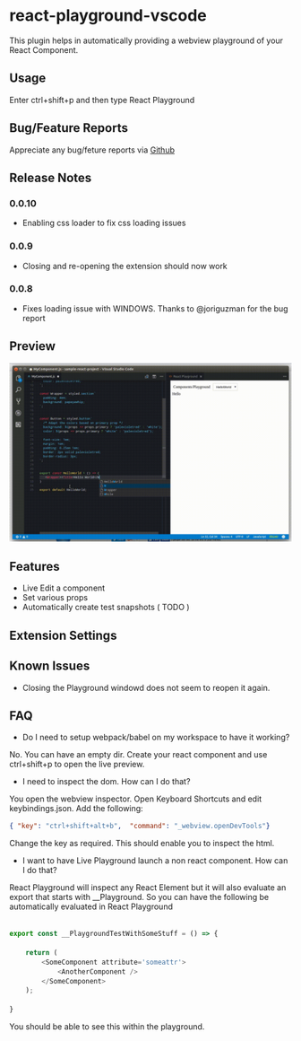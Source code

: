 # react-playground-vscode

This plugin helps in automatically providing a webview playground of your React Component.

## Usage


Enter ctrl+shift+p and then type React Playground


## Bug/Feature Reports

Appreciate any bug/feture reports via [Github](https://github.com/wmira/react-playground-vscode/issues)

## Release Notes

### 0.0.10

* Enabling css loader to fix css loading issues

### 0.0.9

* Closing and re-opening the extension should now work

### 0.0.8

* Fixes loading issue with WINDOWS. Thanks to @joriguzman for the bug report


## Preview

![Preview](preview.gif)


## Features

* Live Edit a component
* Set various props
* Automatically create test snapshots ( TODO )

## Extension Settings


## Known Issues

* Closing the Playground windowd does not seem to reopen it again.


## FAQ

* Do I need to setup webpack/babel on my workspace to have it working?

No. You can have an empty dir. Create your react component and use ctrl+shift+p to 
open the live preview.

* I need to inspect the dom. How can I do that?

You open the webview inspector. Open Keyboard Shortcuts and edit keybindings.json. Add the following:

```json
{ "key": "ctrl+shift+alt+b",  "command": "_webview.openDevTools"}     
```

Change the key as required. This should enable you to inspect the html.

* I want to have Live Playground launch a non react component. How can I do that?

React Playground will inspect any React Element but it will also evaluate an export that
starts with __Playground. So you can have the following be automatically evaluated
in React Playground

```javascript

export const __PlaygroundTestWithSomeStuff = () => {

    return (
        <SomeComponent attribute='someattr'>
            <AnotherComponent />
        </SomeComponent>
    );

}
```

You should be able to see this within the playground.
